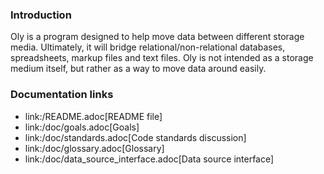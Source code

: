 ### Introduction
Oly is a program designed to help move data between different storage media.  Ultimately, it will bridge relational/non-relational databases, spreadsheets, markup files and text files.  Oly is not intended as a storage medium itself, but rather as a way to move data around easily.

### Documentation links
* link:/README.adoc[README file]
* link:/doc/goals.adoc[Goals]
* link:/doc/standards.adoc[Code standards discussion]
* link:/doc/glossary.adoc[Glossary]
* link:/doc/data_source_interface.adoc[Data source interface]

